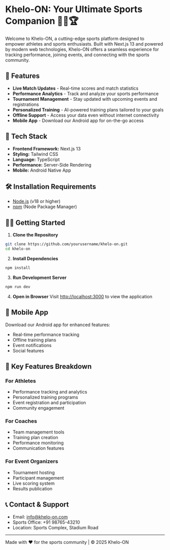 # Khelo-ON: Your Ultimate Sports Companion 🏃‍♂️🏆

Welcome to Khelo-ON, a cutting-edge sports platform designed to empower athletes and sports enthusiasts. Built with Next.js 13 and powered by modern web technologies, Khelo-ON offers a seamless experience for tracking performance, joining events, and connecting with the sports community.

## 🌟 Features

- **Live Match Updates** - Real-time scores and match statistics
- **Performance Analytics** - Track and analyze your sports performance
- **Tournament Management** - Stay updated with upcoming events and registrations
- **Personalized Training** - AI-powered training plans tailored to your goals
- **Offline Support** - Access your data even without internet connectivity
- **Mobile App** - Download our Android app for on-the-go access

## 🚀 Tech Stack

- **Frontend Framework:** Next.js 13
- **Styling:** Tailwind CSS
- **Language:** TypeScript
- **Performance:** Server-Side Rendering
- **Mobile:** Android Native App

## 🛠️ Installation Requirements

- [Node.js](https://nodejs.org/en) (v18 or higher)
- [npm](https://www.npmjs.com/) (Node Package Manager)

## 🏃‍♂️ Getting Started

1. **Clone the Repository**
```bash
git clone https://github.com/yourusername/khelo-on.git
cd khelo-on
```

2. **Install Dependencies**
```bash
npm install
```

3. **Run Development Server**
```bash
npm run dev
```

4. **Open in Browser**
Visit [http://localhost:3000](http://localhost:3000) to view the application

## 📱 Mobile App

Download our Android app for enhanced features:
- Real-time performance tracking
- Offline training plans
- Event notifications
- Social features

## 🎯 Key Features Breakdown

### For Athletes
- Performance tracking and analytics
- Personalized training programs
- Event registration and participation
- Community engagement

### For Coaches
- Team management tools
- Training plan creation
- Performance monitoring
- Communication features

### For Event Organizers
- Tournament hosting
- Participant management
- Live scoring system
- Results publication

## 📞 Contact & Support

- Email: info@khelo-on.com
- Sports Office: +91 98765-43210
- Location: Sports Complex, Stadium Road

---

Made with ❤️ for the sports community | © 2025 Khelo-ON
